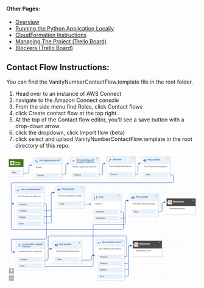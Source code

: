 #### Other Pages:
- [Overview](README.md)
- [Running the Python Application Locally](RUNPYTHONAPP.md)
- [CloudFormation Instructions](CLOUDFORMATION.md)
- [Managing The Project (Trello Board)](https://trello.com/b/MtaGkEdG/voicefoundry-code-challenge)
- [Blockers (Trello Board)](https://trello.com/b/MtaGkEdG/voicefoundry-code-challenge)


## Contact Flow Instructions:

You can find the VanityNumberContactFlow.template file in the root folder. 

1. Head over to an instance of AWS Connect 
2. navigate to the Amazon Connect console
3. From the side menu find Roles, click Contact flows
4. click Create contact flow at the top right.
5. At the top of the Contact flow editor, you'll see a save button with a drop-down arrow. 
6. click the dropdown, click Import flow (beta)
7. click select and uplaod VanityNumberContactFlow.template in the root directory of this repo.

![alt text](VanityNumberFlow.png)

